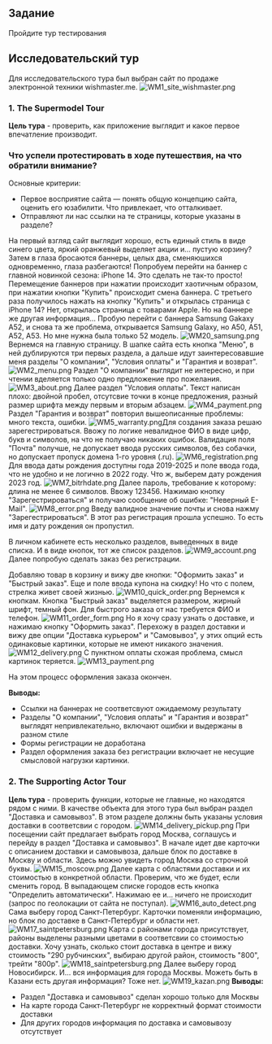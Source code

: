 ## Задание
Пройдите тур тестирования
## Исследовательский тур
Для исследовательского тура был выбран сайт по продаже электронной техники wishmaster.me.
![WM1_site_wishmaster.png](Resources/WM1_site_wishmaster.png)
### 1. The Supermodel Tour
**Цель тура** - проверить, как приложение выглядит и какое первое впечатление производит. 
### Что успели протестировать в ходе путешествия, на что обратили внимание?
Основные критерии: 
-   Первое восприятие сайта — понять общую концепцию сайта, оценить его юзабилити. Что привлекает, что отталкивает.
-   Отправляют ли нас ссылки на те страницы, которые указаны в разделе?

На первый взгляд сайт выглядит хорошо, есть единый стиль в виде синего цвета, яркий оранжевый выделяет акции и... пустую корзину? 
Затем в глаза бросаются баннеры, целых два, сменяюшихся одновременно, глаза разбегаются! Попробуем перейти на баннер с главной новинкой сезона: iPhone 14.  Это сделать не так-то просто! Перемещение баннеров при нажатии происходит хаотичным образом, при нажатии кнопки "Купить" происходит смена баннера.
С третьего раза получилось нажать на кнопку "Купить" и открылась страница с iPhone 14? Нет, открылась страница с товарами Apple. Но на баннере же другая информация... Пробую перейти с баннера Samsung Gakaxy A52, и снова та же проблема, открывается Samsung Galaxy, но A50, A51, A52, A53. Но мне нужна была только 52 модель.
![WM20_samsung.png](Resources/WM20_samsung.png)
Вернемся на главную страницу. В шапке сайта есть кнопка "Меню", в ней дублируются три первых раздела, а дальше идут заинтересовавшие меня разделы "О компании", "Условия оплаты" и "Гарантия и возврат".
![WM2_menu.png](Resources/WM2_menu.png)
Раздел "О компании" выглядит не интересно, и при чтении вделяется только одно предложение про пожелания. 
![WM3_about.png](Resources/WM3_about.png)
Далее раздел "Условия оплаты". Текст написан плохо: двойной пробел, отсутсвие точки в конце предложения, разный размер шрифта между первым и вторым абзацем.
![WM4_payment.png](Resources/WM4_payment.png)
Раздел "Гарантия и возврат" повторил вышеописанные проблемы: много текста, ошибки.
![WM5_warranty.png](Resources/WM5_warranty.png)Для создания заказа решаю зарегестрироваться. Ввожу по логике невалидное ФИО в виде цифр, букв и символов, на что не получаю никаких ошибок. Валидация поля "Почта" получше, не допускает ввода русских символов, без собачки, но допускает пропуск домена 1-го уровня (.ru).
![WM6_registration.png](Resources/WM6_registration.png)
Для ввода даты рождения доступны года 2019-2025 и поле ввода года, что не удобно и не логично в 2022 году. Что ж, выберем дату рождения 2023 год. 
![WM7_bitrhdate.png](Resources/WM7_bitrhdate.png)
Далее пароль, требование к которому: длина не менее 6 символов. Ввожу 123456.
Нажимаю кнопку "Зарегестрироваться" и получаю сообщение об ошибке: "Неверный E-Mail".
![WM8_error.png](Resources/WM8_error.png)
Введу валидное значение почты и снова нажму "Зарегестрироваться". В этот раз регистрация прошла успешно. То есть имя и дату рождения он пропустил.

В личном кабинете есть несколько разделов, выведенных в виде списка. И в виде кнопок, тот же список разделов.
![WM9_account.png](Resources/WM9_account.png)
Далее попробую сделать заказ без регистрации.

Добавляю товар в корзину и вижу две кнопки: "Оформить заказ" и "Быстрый заказ". Еще и поле ввода купона на скидку! Но что с полем, стрелка живет своей жизнью.
![WM10_quick_order.png](Resources/WM10_quick_order.png)
Вернемся к кнопкам. Кнопка "Быстрый заказ" выделяется размером, жирный шрифт, темный фон. Для быстрого заказа от нас требуется ФИО и телефон.
![WM11_order_form.png](Resources/WM11_order_form.png)
Но я хочу сразу узнать о доставке, и нажимаю кнопку "Оформить заказ". Перехожу в раздел доставки и вижу две опции "Доставка курьером" и "Самовывоз", у этих опций есть одинаковые картинки, которые не имеют никакого значения. 
![WM12_delivery.png](Resources/WM12_delivery.png)
С пунктном оплаты схожая проблема, смысл картинок теряется.
![WM13_payment.png](Resources/WM13_payment.png)

На этом процесс оформления заказа окончен. 

**Выводы:**
- Ссылки на баннерах не соответсвуют ожидаемому результату
- Разделы "О компании", "Условия оплаты" и "Гарантия и возврат" выглядят непривлекательно, включают ошибки и выдержаны в разном стиле
- Формы регистрации не доработана
- Раздел оформления заказа без регистрации включает не несущие смысловой нагрузки картинки.

### 2. The Supporting Actor Tour
**Цель тура** - проверить функции, которые не главные, но находятся рядом с ними. 
В качестве объекта для этого тура был выбран раздел "Доставка и самовывоз". В этом разделе должны быть указаны условия доставки в соответсвии с городом.
![WM14_delivery_pickup.png](Resources/WM14_delivery_pickup.png)
При посещении сайт предлагает выбрать город Москва, соглашусь и перейду в раздел "Доставка и самовывоз". В начале идет две карточки с описанием доставки и самовывоза, дальше блок по доставке в Москву и области. Здесь можно увидеть город Москва со строчной буквы.
![WM15_moscow.png](Resources/WM15_moscow.png)
Далее карта с областями доставки и их стоимостью в конкретной области.
Проверим, что же будет, если сменить город. В выпадающем списке городов есть кнопка "Определить автоматически". Нажимаю ее и... ничего не происходит (запрос по геолокации от сайта не поступал).
![WM16_auto_detect.png](Resources/WM16_auto_detect.png)
Сама выберу город Санкт-Петербург.
Карточки поменяли информацию, но блок по доставке в Санкт-Петербург и области нет. 
![WM17_saintpetersburg.png](Resources/WM17_saintpetersburg.png)
Карта с районами города присутствует, районы выделены разными цветами в соответсвии со стоимостью доставки. Хочу узнать, сколько стоит доставка в центре и вижу стоимость "290 рубчинских", выбираю другой район, стоимость "800", трейти "800р". 
![WM18_saintpetersburg.png](Resources/WM18_saintpetersburg.png)
Далее выберу город Новосибирск. И... вся информация для города Москвы. Можеть быть в Казани есть другая информация? Тоже нет.
![WM19_kazan.png](Resources/WM19_kazan.png)
**Выводы:**
- Раздел "Доставка и самовывоз" сделан хорошо только для Москвы
- На карте города Санкт-Петербург не корректный формат стоимости доставки
- Для других городов информация по доставка и самовывозу отсутствует
